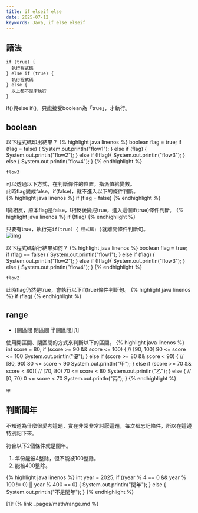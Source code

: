 ```yaml
---
title: if elseif else
date: 2025-07-12
keywords: Java, if else elseif
---
```

## 語法
```
if (true) {
  執行程式碼
} else if (true) {
  執行程式碼
} else {
  以上都不是才執行	
}
```
if()與else if()，只能接受boolean為「true」，才執行。

## boolean
以下程式碼印出結果？
{% highlight java linenos %}
boolean flag = true;
if (flag = false) {
  System.out.println("flow1");
} else if (flag) {
  System.out.println("flow2");
} else if (!flag){
  System.out.println("flow3");
} else {
  System.out.println("flow4");
}
{% endhighlight %}
```
flow3
```

可以透過以下方式，在判斷條件的位置，指派值給變數。<br>
此時flag變成false，if(false)，就不進入以下的條件判斷。<br>
{% highlight java linenos %}
if (flag = false)
{% endhighlight %}

!變相反，原本flag是false，!相反後變成true，進入這個if(true)條件判斷。
{% highlight java linenos %}
if (!flag)
{% endhighlight %}

只要有true，執行完`if(true) { 程式碼; }`就離開條件判斷句。<br>
![img]({{site.imgurl}}/java/if_elseif.png) <br>

以下程式碼執行結果如何？
{% highlight java linenos %}
boolean flag = true;
if (flag == false) {
  System.out.println("flow1");
} else if (flag) {
  System.out.println("flow2");
} else if (!flag){
  System.out.println("flow3");
} else {
  System.out.println("flow4");
}
{% endhighlight %}
```
flow2
```

此時flag仍然是true，會執行以下if(true)條件判斷句。
{% highlight java linenos %}
if (flag)
{% endhighlight %}

## range
- [開區間 閉區間 半開區間][1]

使用開區間、閉區間的方式來判斷以下的區間。
{% highlight java linenos %}
int score = 80;
if (score >= 90 && score <= 100) {
  // [90, 100]  90 <= score <= 100
  System.out.println("優");
} else if (score >= 80 && score < 90) {
  // [80, 90) 80 <= score < 90
  System.out.println("甲");
} else if (score >= 70 && score < 80){
  // [70, 80) 70 <= score < 80
  System.out.println("乙");
} else {
  // [0, 70) 0 <= score < 70
  System.out.println("丙");
}
{% endhighlight %}
```
甲
```

## 判斷閏年
不知道為什麼很愛考這題，實在非常非常討厭這題，每次都忘記條件，所以在這邊特別記下來。

符合以下2個條件就是閏年。<br>
1. 年份能被4整除，但不能被100整除。
2. 能被400整除。

{% highlight java linenos %}
int year = 2025;
if ((year % 4 == 0 && year % 100 != 0)
    || year % 400 == 0) {
  System.out.println("閏年");
} else {
  System.out.println("不是閏年");
}
{% endhighlight %}

[1]: {% link _pages/math/range.md %}


